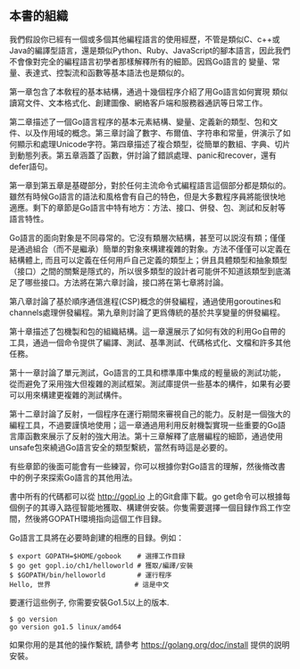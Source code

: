 ## 本書的組織

我們假設你已經有一個或多個其他編程語言的使用經歷，不管是類似C、c++或Java的編譯型語言，還是類似Python、Ruby、JavaScript的腳本語言，因此我們不會像對完全的編程語言初學者那樣解釋所有的細節。因爲Go語言的 變量、常量、表達式、控製流和函數等基本語法也是類似的。

第一章包含了本敎程的基本結構，通過十幾個程序介紹了用Go語言如何實現 類似讀寫文件、文本格式化、創建圖像、網絡客戶端和服務器通訊等日常工作。

第二章描述了一個Go語言程序的基本元素結構、變量、定義新的類型、包和文件、以及作用域的概念。第三章討論了數字、布爾值、字符串和常量，併演示了如何顯示和處理Unicode字符。第四章描述了複合類型，從簡單的數組、字典、切片到動態列表。第五章涵蓋了函數，併討論了錯誤處理、panic和recover，還有defer語句。

第一章到第五章是基礎部分，對於任何主流命令式編程語言這個部分都是類似的。雖然有時候Go語言的語法和風格會有自己的特色，但是大多數程序員將能很快地適應。剩下的章節是Go語言中特有地方：方法、接口、併發、包、測試和反射等語言特性。

Go語言的面向對象是不同尋常的。它沒有類層次結構，甚至可以説沒有類；僅僅是通過組合（而不是繼承）簡單的對象來構建複雜的對象。方法不僅僅可以定義在結構體上, 而且可以定義在任何用戶自己定義的類型上；併且具體類型和抽象類型（接口）之間的關繫是隱式的，所以很多類型的設計者可能併不知道該類型到底滿足了哪些接口。方法將在第六章討論，接口將在第七章將討論。

第八章討論了基於順序通信進程(CSP)概念的併發編程，通過使用goroutines和channels處理併發編程。第九章則討論了更爲傳統的基於共享變量的併發編程。

第十章描述了包機製和包的組織結構。這一章還展示了如何有效的利用Go自帶的工具，通過一個命令提供了編譯、測試、基準測試、代碼格式化、文檔和許多其他任務。

第十一章討論了單元測試，Go語言的工具和標準庫中集成的輕量級的測試功能，從而避免了采用強大但複雜的測試框架。測試庫提供一些基本的構件，如果有必要可以用來構建更複雜的測試構件。

第十二章討論了反射，一個程序在運行期間來審視自己的能力。反射是一個強大的編程工具，不過要謹慎地使用；這一章通過用利用反射機製實現一些重要的Go語言庫函數來展示了反射的強大用法。第十三章解釋了底層編程的細節，通過使用unsafe包來繞過Go語言安全的類型繫統，當然有時這是必要的。

有些章節的後面可能會有一些練習，你可以根據你對Go語言的理解，然後脩改書中的例子來探索Go語言的其他用法。

書中所有的代碼都可以從 http://gopl.io 上的Git倉庫下載。go get命令可以根據每個例子的其導入路徑智能地獲取、構建併安裝。你隻需要選擇一個目録作爲工作空間，然後將GOPATH環境指向這個工作目録。

Go語言工具將在必要時創建的相應的目録。例如：

```
$ export GOPATH=$HOME/gobook    # 選擇工作目録
$ go get gopl.io/ch1/helloworld # 獲取/編譯/安裝
$ $GOPATH/bin/helloworld        # 運行程序
Hello, 世界                     # 這是中文
```

要運行這些例子, 你需要安裝Go1.5以上的版本.

```
$ go version
go version go1.5 linux/amd64
```

如果你用的是其他的操作繫統, 請參考 https://golang.org/doc/install 提供的説明安裝。

